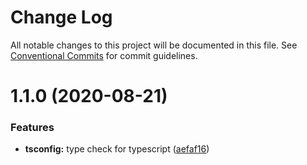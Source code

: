 # Change Log

All notable changes to this project will be documented in this file.
See [Conventional Commits](https://conventionalcommits.org) for commit guidelines.

# 1.1.0 (2020-08-21)


### Features

* **tsconfig:** type check for typescript ([aefaf16](https://github.com/davidNHK/busybox/commit/aefaf16e3feedff2054345c2988e5487f46a3ddc))
